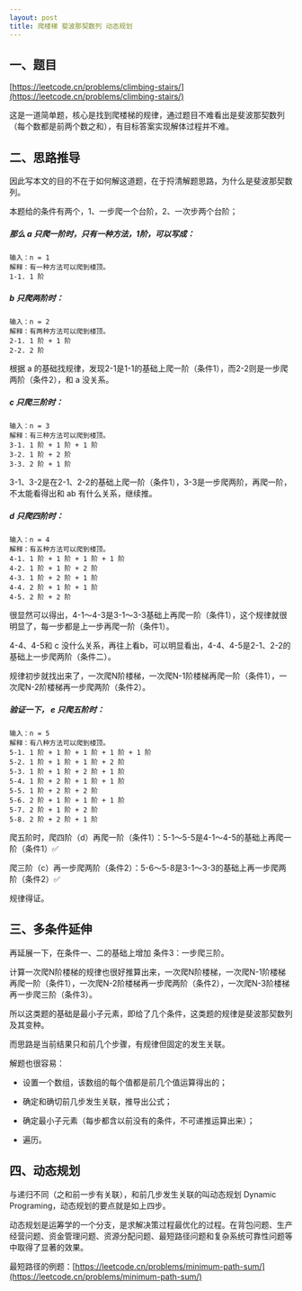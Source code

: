 ```yaml
---
layout: post
title: 爬楼梯 斐波那契数列 动态规划
---
```


## 一、题目

[https://leetcode.cn/problems/climbing-stairs/](https://leetcode.cn/problems/climbing-stairs/)

这是一道简单题，核心是找到爬楼梯的规律，通过题目不难看出是斐波那契数列（每个数都是前两个数之和），有目标答案实现解体过程并不难。

## 二、思路推导

因此写本文的目的不在于如何解这道题，在于捋清解题思路，为什么是斐波那契数列。

本题给的条件有两个，1、一步爬一个台阶，2、一次步两个台阶；

##### 那么 a 只爬一阶时，只有一种方法，1阶，可以写成：

```
输入：n = 1
解释：有一种方法可以爬到楼顶。
1-1. 1 阶
```

##### b 只爬两阶时：

```
输入：n = 2
解释：有两种方法可以爬到楼顶。
2-1. 1 阶 + 1 阶
2-2. 2 阶
```

根据 a 的基础找规律，发现2-1是1-1的基础上爬一阶（条件1），而2-2则是一步爬两阶（条件2），和 a 没关系。

##### c 只爬三阶时：

```
输入：n = 3
解释：有三种方法可以爬到楼顶。
3-1. 1 阶 + 1 阶 + 1 阶
3-2. 1 阶 + 2 阶
3-3. 2 阶 + 1 阶
```

3-1、3-2是在2-1、2-2的基础上爬一阶（条件1），3-3是一步爬两阶，再爬一阶，不太能看得出和 ab 有什么关系，继续推。

##### d 只爬四阶时：

```
输入：n = 4
解释：有五种方法可以爬到楼顶。
4-1. 1 阶 + 1 阶 + 1 阶 + 1 阶
4-2. 1 阶 + 1 阶 + 2 阶
4-3. 1 阶 + 2 阶 + 1 阶
4-4. 2 阶 + 1 阶 + 1 阶
4-5. 2 阶 + 2 阶
```

很显然可以得出，4-1～4-3是3-1～3-3基础上再爬一阶（条件1），这个规律就很明显了，每一步都是上一步再爬一阶（条件1）。

4-4、4-5和 c 没什么关系，再往上看b，可以明显看出，4-4、4-5是2-1、2-2的基础上一步爬两阶（条件二）。

规律初步就找出来了，一次爬N阶楼梯，一次爬N-1阶楼梯再爬一阶（条件1），一次爬N-2阶楼梯再一步爬两阶（条件2）。

##### 验证一下， e 只爬五阶时：

```
输入：n = 5
解释：有八种方法可以爬到楼顶。
5-1. 1 阶 + 1 阶 + 1 阶 + 1 阶 + 1 阶
5-2. 1 阶 + 1 阶 + 1 阶 + 2 阶
5-3. 1 阶 + 1 阶 + 2 阶 + 1 阶
5-4. 1 阶 + 2 阶 + 1 阶 + 1 阶
5-5. 1 阶 + 2 阶 + 2 阶
5-6. 2 阶 + 1 阶 + 1 阶 + 1 阶
5-7. 2 阶 + 1 阶 + 2 阶
5-8. 2 阶 + 2 阶 + 1 阶
```

爬五阶时，爬四阶（d）再爬一阶（条件1）：5-1～5-5是4-1～4-5的基础上再爬一阶（条件1）✅

爬三阶（c）再一步爬两阶（条件2）：5-6～5-8是3-1～3-3的基础上再一步爬两阶（条件2）✅

规律得证。

## 三、多条件延伸

再延展一下，在条件一、二的基础上增加 条件3：一步爬三阶。

计算一次爬N阶楼梯的规律也很好推算出来，一次爬N阶楼梯，一次爬N-1阶楼梯再爬一阶（条件1），一次爬N-2阶楼梯再一步爬两阶（条件2），一次爬N-3阶楼梯再一步爬三阶（条件3）。



所以这类题的基础是最小子元素，即给了几个条件，这类题的规律是斐波那契数列及其变种。

而思路是当前结果只和前几个步骤，有规律但固定的发生关联。

解题也很容易：

- 设置一个数组，该数组的每个值都是前几个值运算得出的；

- 确定和确切前几步发生关联，推导出公式；
- 确定最小子元素（每步都含以前没有的条件，不可递推运算出来）；
- 遍历。

## 四、动态规划

与递归不同（之和前一步有关联），和前几步发生关联的叫动态规划 Dynamic Programing，动态规划的要点就是如上四步。

动态规划是运筹学的一个分支，是求解决策过程最优化的过程。在背包问题、生产经营问题、资金管理问题、资源分配问题、最短路径问题和复杂系统可靠性问题等中取得了显著的效果。

最短路径的例题：[https://leetcode.cn/problems/minimum-path-sum/](https://leetcode.cn/problems/minimum-path-sum/)